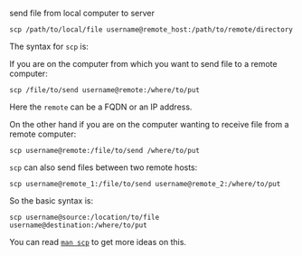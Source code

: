 send file from local computer to server
```
scp /path/to/local/file username@remote_host:/path/to/remote/directory
```

The syntax for `scp` is:

If you are on the computer from which you want to send file to a remote computer:

```
scp /file/to/send username@remote:/where/to/put
```

Here the `remote` can be a FQDN or an IP address.

On the other hand if you are on the computer wanting to receive file from a remote computer:

```
scp username@remote:/file/to/send /where/to/put
```

`scp` can also send files between two remote hosts:

```
scp username@remote_1:/file/to/send username@remote_2:/where/to/put
```

So the basic syntax is:

```
scp username@source:/location/to/file username@destination:/where/to/put
```

You can read [`man scp`](http://linux.die.net/man/1/scp) to get more ideas on this.